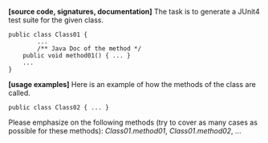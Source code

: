**[source code, signatures, documentation]** The task is to generate a JUnit4 test suite for the given class.

```
public class Class01 {
		...
		/** Java Doc of the method */
    public void method01() { ... }
    ...
}
```

**[usage examples]** Here is an example of how the methods of the class are called.

```
public class Class02 { ... }
```

Please emphasize on the following methods (try to cover as many cases as possible for these methods): *Class01.method01*, *Class01.method02*, ...
